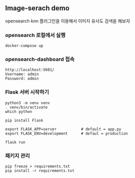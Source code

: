 ## Image-serach demo

opensearch knn 플러그인을 이용해서 이미지 유사도 검색을 해보자


### opensearch 로컬에서 실행
```
docker-compose up
```


### opensearch-dashboard 접속
```
http://localhost:5601/
Username: admin
Password: admin
```

### Flask 서버 시작하기
```
python3 -m venv venv
. venv/bin/activate
which python

pip install Flask
```
```
export FLASK_APP=server           # default = app.py
export FLASK_ENV=development      # defaul = production

flask run
```

### 패키지 관리
```
pip freeze > requirements.txt
pip install -r requirements.txt
```


